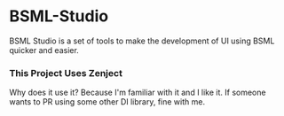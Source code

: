 # BSML-Studio
BSML Studio is a set of tools to make the development of UI using BSML quicker and easier.

### This Project Uses Zenject
Why does it use it? Because I'm familiar with it and I like it. If someone wants to PR using some other DI library, fine with me.
